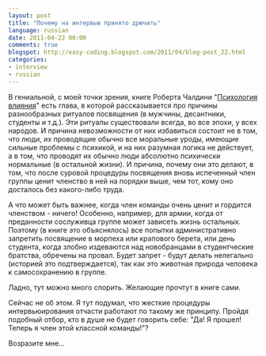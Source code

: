 ```yaml
---
layout: post
title: "Почему на интервью принято дрючить"
language: russian
date: 2011-04-22 00:00
comments: true
blogspot: http://easy-coding.blogspot.com/2011/04/blog-post_22.html
categories:
- interview
- russian
---
```

В гениальной, с моей точки зрения, книге Роберта Чалдини "[Психология влияния][]" есть глава, в которой рассказывается про причины разнообразных ритуалов посвящения (в мужчины, десантники, студенты и т.д.). Эти ритуалы существовали всегда, во все эпохи, у всех народов. И причина невозможности от них избавиться состоит не в том, что люди, их проводящие обычно все моральные уроды, имеющие сильные проблемы с психикой, и на них разумная логика не действует, а в том, что проводят их обычно люди абсолютно психически нормальные (в остальной жизни). И причина, почему они это делают, в том, что после суровой процедуры посвящения вновь испеченный член группы ценит членство в ней на порядки выше, чем тот, кому оно досталось без какого-либо труда.

А что может быть важнее, когда член команды очень ценит и гордится членством - ничего! Особенно, например, для армии, когда от преданности сослуживца группе может зависеть жизнь остальных. Поэтому (в книге это объяснялось) все попытки административно запретить посвящение в морпеха или крапового берета, или день студента, когда злобно издеваются над новобранцами в студентческие братства, обречены на провал. Будет запрет - будут делать нелегально (историей это подтверждается), так как это животная природа человека к самосохранению в группе.

Ладно, тут можно много спорить. Желающие прочтут в книге сами.

Сейчас не об этом. Я тут подумал, что жесткие процедуры интервьюирования отчасти работают по такому же принципу. Пройдя подобный отбор, кто в душе не будет говорить себе: "Да! Я прошел! Теперь я член этой классной команды!"?

Возразите мне...

[Психология влияния]: http://www.ozon.ru/context/detail/id/147187/?partner=easy-coding
